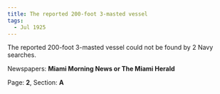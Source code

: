 ```yaml
---  
title: The reported 200-foot 3-masted vessel  
tags:  
  - Jul 1925  
---  
```

  
The reported 200-foot 3-masted vessel could not be found by 2 Navy searches.  
  
Newspapers: **Miami Morning News or The Miami Herald**  
  
Page: **2**, Section: **A** 
